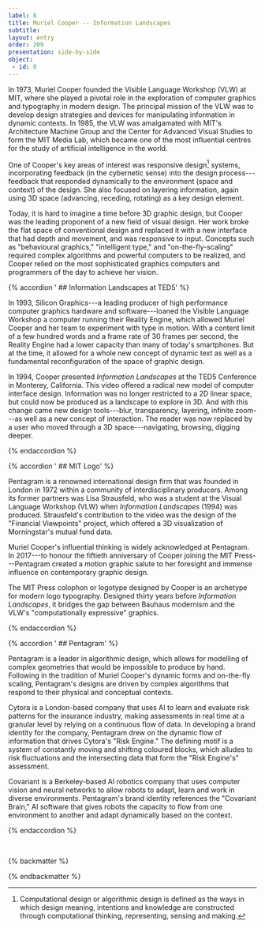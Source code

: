 ```yaml
---
label: 8
title: Muriel Cooper -- Information Landscapes
subtitle: 
layout: entry
order: 209
presentation: side-by-side
object:
 - id: 8 
---
```


In 1973, Muriel Cooper founded the Visible Language Workshop (VLW) at MIT, where she played a pivotal role in the exploration of computer graphics and typography in modern design. The principal mission of the VLW was to develop design strategies and devices for manipulating information in dynamic contexts. In 1985, the VLW was amalgamated with MIT's Architecture Machine Group and the Center for Advanced Visual Studies to form the MIT Media Lab, which became one of the most influential centres for the study of artificial intelligence in the world.

One of Cooper's key areas of interest was responsive design[^1] systems, incorporating feedback (in the cybernetic sense) into the design process---feedback that responded dynamically to the environment (space and context) of the design. She also focused on layering information, again using 3D space (advancing, receding, rotating) as a key design element.

Today, it is hard to imagine a time before 3D graphic design, but Cooper was the leading proponent of a new field of visual design. Her work broke the flat space of conventional design and replaced it with a new interface that had depth and movement, and was responsive to input. Concepts such as "behavioural graphics," "intelligent type," and "on-the-fly-scaling" required complex algorithms and powerful computers to be realized, and Cooper relied on the most sophisticated graphics computers and programmers of the day to achieve her vision.

{% accordion ' ## Information Landscapes at TED5' %}

In 1993, Silicon Graphics---a leading producer of high performance computer graphics hardware and software---loaned the Visible Language Workshop a computer running their Reality Engine, which allowed Muriel Cooper and her team to experiment with type in motion. With a content limit of a few hundred words and a frame rate of 30 frames per second, the Reality Engine had a lower capacity than many of today's smartphones. But at the time, it allowed for a whole new concept of dynamic text as well as a fundamental reconfiguration of the space of graphic design.

In 1994, Cooper presented *Information Landscapes* at the TED5 Conference in Monterey, California. This video offered a radical new model of computer interface design. Information was no longer restricted to a 2D linear space, but could now be produced as a landscape to explore in 3D. And with this change came new design tools---blur, transparency, layering, infinite zoom---as well as a new concept of interaction. The reader was now replaced by a user who moved through a 3D space---navigating, browsing, digging deeper.

{% endaccordion %}

{% accordion ' ## MIT Logo' %}

Pentagram is a renowned international design firm that was founded in London in 1972 within a community of interdisciplinary producers. Among its former partners was Lisa Strausfeld, who was a student at the Visual Language Workshop (VLW) when *Information Landscapes* (1994) was produced. Strausfeld's contribution to the video was the design of the "Financial Viewpoints" project, which offered a 3D visualization of Morningstar's mutual fund data.

Muriel Cooper's influential thinking is widely acknowledged at Pentagram. In 2017---to honour the fiftieth anniversary of Cooper joining the MIT Press---Pentagram created a motion graphic salute to her foresight and immense influence on contemporary graphic design.

The MIT Press colophon or logotype designed by Cooper is an archetype for modern logo typography. Designed thirty years before *Information Landscapes*, it bridges the gap between Bauhaus modernism and the VLW's "computationally expressive" graphics.

{% endaccordion %}

{% accordion ' ## Pentagram' %}

Pentagram is a leader in algorithmic design, which allows for modelling of complex geometries that would be impossible to produce by hand. Following in the tradition of Muriel Cooper's dynamic forms and on-the-fly scaling, Pentagram's designs are driven by complex algorithms that respond to their physical and conceptual contexts.

Cytora is a London-based company that uses AI to learn and evaluate risk patterns for the insurance industry, making assessments in real time at a granular level by relying on a continuous flow of data. In developing a brand identity for the company, Pentagram drew on the dynamic flow of information that drives Cytora's "Risk Engine." The defining motif is a system of constantly moving and shifting coloured blocks, which alludes to risk fluctuations and the intersecting data that form the "Risk Engine's" assessment.

Covariant is a Berkeley-based AI robotics company that uses computer vision and neural networks to allow robots to adapt, learn and work in diverse environments. Pentagram's brand identity references the "Covariant Brain," AI software that gives robots the capacity to flow from one environment to another and adapt dynamically based on the context.

{% endaccordion %}

<br>

{% backmatter %}

[^1]: Computational design or algorithmic design is defined as the ways in which design meaning, intentions and knowledge are constructed through computational thinking, representing, sensing and making.

{% endbackmatter %}